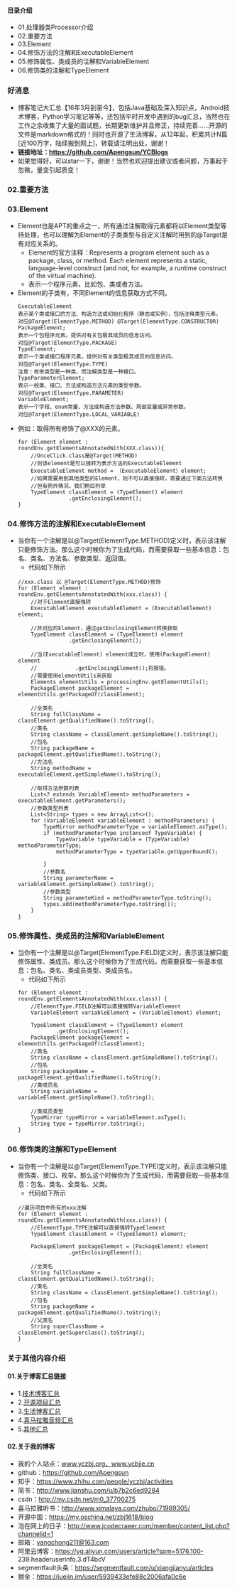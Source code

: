 #### 目录介绍
- 01.处理器类Processor介绍
- 02.重要方法
- 03.Element
- 04.修饰方法的注解和ExecutableElement
- 05.修饰属性、类成员的注解和VariableElement
- 06.修饰类的注解和TypeElement




### 好消息
- 博客笔记大汇总【16年3月到至今】，包括Java基础及深入知识点，Android技术博客，Python学习笔记等等，还包括平时开发中遇到的bug汇总，当然也在工作之余收集了大量的面试题，长期更新维护并且修正，持续完善……开源的文件是markdown格式的！同时也开源了生活博客，从12年起，积累共计N篇[近100万字，陆续搬到网上]，转载请注明出处，谢谢！
- **链接地址：https://github.com/Apengsun/YCBlogs**
- 如果觉得好，可以star一下，谢谢！当然也欢迎提出建议或者问题，万事起于忽微，量变引起质变！




### 02.重要方法




### 03.Element
- Element也是APT的重点之一，所有通过注解取得元素都将以Element类型等待处理，也可以理解为Element的子类类型与自定义注解时用到的@Target是有对应关系的。
    - Element的官方注释：Represents a program element such as a package, class, or method. Each element represents a static, language-level construct (and not, for example, a runtime construct of the virtual machine).
    - 表示一个程序元素，比如包、类或者方法。
- Element的子类有，不同Element的信息获取方式不同。
    ```
    ExecutableElement
    表示某个类或接口的方法、构造方法或初始化程序（静态或实例），包括注释类型元素。
    对应@Target(ElementType.METHOD) @Target(ElementType.CONSTRUCTOR)
    PackageElement;
    表示一个包程序元素。提供对有关包极其成员的信息访问。
    对应@Target(ElementType.PACKAGE)
    TypeElement;
    表示一个类或接口程序元素。提供对有关类型极其成员的信息访问。
    对应@Target(ElementType.TYPE)
    注意：枚举类型是一种类，而注解类型是一种接口。
    TypeParameterElement;
    表示一般类、接口、方法或构造方法元素的类型参数。
    对应@Target(ElementType.PARAMETER)
    VariableElement;
    表示一个字段、enum常量、方法或构造方法参数、局部变量或异常参数。
    对应@Target(ElementType.LOCAL_VARIABLE)
    ```
- 例如：取得所有修饰了@XXX的元素。
    ```
    for (Element element : roundEnv.getElementsAnnotatedWith(XXX.class)){
    	//OnceClick.class是@Target(METHOD)
    	//则该element是可以强转为表示方法的ExecutableElement
    	ExecutableElement method = （ExecutableElement）element;
    	//如果需要用到其他类型的Element，则不可以直接强转，需要通过下面方法转换
    	//但有例外情况，我们稍后列举
    	TypeElement classElement = (TypeElement) element
                    .getEnclosingElement();
    }
    ```


### 04.修饰方法的注解和ExecutableElement
- 当你有一个注解是以@Target(ElementType.METHOD)定义时，表示该注解只能修饰方法。那么这个时候你为了生成代码，而需要获取一些基本信息：包名、类名、方法名、参数类型、返回值。
    - 代码如下所示
    ```
    //xxx.class 以 @Target(ElementType.METHOD)修饰
    for (Element element : roundEnv.getElementsAnnotatedWith(xxx.class)) {
    	//对于Element直接强转
        ExecutableElement executableElement = (ExecutableElement) element;
        
        //非对应的Element，通过getEnclosingElement转换获取
        TypeElement classElement = (TypeElement) element
                    .getEnclosingElement();
                    
        //当(ExecutableElement) element成立时，使用(PackageElement) element
        //            .getEnclosingElement();将报错。
        //需要使用elementUtils来获取
        Elements elementUtils = processingEnv.getElementUtils();
        PackageElement packageElement = elementUtils.getPackageOf(classElement);
    	
    	//全类名
        String fullClassName = classElement.getQualifiedName().toString();
        //类名
        String className = classElement.getSimpleName().toString();
        //包名
        String packageName = packageElement.getQualifiedName().toString();
        //方法名
        String methodName = executableElement.getSimpleName().toString();
    
    	//取得方法参数列表
    	List<? extends VariableElement> methodParameters = executableElement.getParameters();
    	//参数类型列表
    	List<String> types = new ArrayList<>();
        for (VariableElement variableElement : methodParameters) {
            TypeMirror methodParameterType = variableElement.asType();
            if (methodParameterType instanceof TypeVariable) {
                TypeVariable typeVariable = (TypeVariable) methodParameterType;
                methodParameterType = typeVariable.getUpperBound();
                
            }
            //参数名
            String parameterName = variableElement.getSimpleName().toString();
            //参数类型
            String parameteKind = methodParameterType.toString();
            types.add(methodParameterType.toString());
        }
    }
    ```


### 05.修饰属性、类成员的注解和VariableElement
- 当你有一个注解是以@Target(ElementType.FIELD)定义时，表示该注解只能修饰属性、类成员。那么这个时候你为了生成代码，而需要获取一些基本信息：包名、类名、类成员类型、类成员名。
    - 代码如下所示
    ```
    for (Element element : roundEnv.getElementsAnnotatedWith(xxx.class)) {
    	//ElementType.FIELD注解可以直接强转VariableElement
    	VariableElement variableElement = (VariableElement) element;
    	
        TypeElement classElement = (TypeElement) element
                .getEnclosingElement();
        PackageElement packageElement = elementUtils.getPackageOf(classElement);
        //类名
        String className = classElement.getSimpleName().toString();
        //包名
        String packageName = packageElement.getQualifiedName().toString();
        //类成员名
        String variableName = variableElement.getSimpleName().toString();
        
        //类成员类型
        TypeMirror typeMirror = variableElement.asType();
        String type = typeMirror.toString();
    }
    ```



### 06.修饰类的注解和TypeElement
- 当你有一个注解是以@Target(ElementType.TYPE)定义时，表示该注解只能修饰类、接口、枚举。那么这个时候你为了生成代码，而需要获取一些基本信息：包名、类名、全类名、父类。
    - 代码如下所示
    ```
    //遍历项目中所有的xxx注解
    for (Element element : roundEnv.getElementsAnnotatedWith(xxx.class)) {
    	//ElementType.TYPE注解可以直接强转TypeElement
        TypeElement classElement = (TypeElement) element;
        
        PackageElement packageElement = (PackageElement) element
                    .getEnclosingElement();
                    
        //全类名
        String fullClassName = classElement.getQualifiedName().toString();
        //类名
        String className = classElement.getSimpleName().toString();
        //包名
        String packageName = packageElement.getQualifiedName().toString();
    	//父类名
    	String superClassName = classElement.getSuperclass().toString();
    }
    ```



### 关于其他内容介绍
#### 01.关于博客汇总链接
- 1.[技术博客汇总](https://www.jianshu.com/p/614cb839182c)
- 2.[开源项目汇总](https://blog.csdn.net/m0_37700275/article/details/80863574)
- 3.[生活博客汇总](https://blog.csdn.net/m0_37700275/article/details/79832978)
- 4.[喜马拉雅音频汇总](https://www.jianshu.com/p/f665de16d1eb)
- 5.[其他汇总](https://www.jianshu.com/p/53017c3fc75d)



#### 02.关于我的博客
- 我的个人站点：www.yczbj.org，www.ycbjie.cn
- github：https://github.com/Apengsun
- 知乎：https://www.zhihu.com/people/yczbj/activities
- 简书：http://www.jianshu.com/u/b7b2c6ed9284
- csdn：http://my.csdn.net/m0_37700275
- 喜马拉雅听书：http://www.ximalaya.com/zhubo/71989305/
- 开源中国：https://my.oschina.net/zbj1618/blog
- 泡在网上的日子：http://www.jcodecraeer.com/member/content_list.php?channelid=1
- 邮箱：yangchong211@163.com
- 阿里云博客：https://yq.aliyun.com/users/article?spm=5176.100- 239.headeruserinfo.3.dT4bcV
- segmentfault头条：https://segmentfault.com/u/xiangjianyu/articles
- 掘金：https://juejin.im/user/5939433efe88c2006afa0c6e


